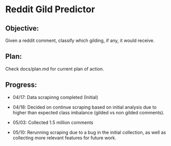# Reddit Gild Predictor

## Objective:

Given a reddit comment, classify which gilding, if any, it would receive.

## Plan:

Check docs/plan.md for current plan of action.

## Progress:

- 04/17: Data scrapinng completed (Initial)

- 04/18: Decided on continue scraping based on initial analysis due to higher than expected class imbalance (gilded vs non gilded comments).

- 05/03: Collected 1.5 million comments

- 05/10: Rerunning scraping due to a bug in the initial collection, as well as collecting more relevant features for future work.

